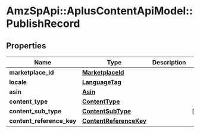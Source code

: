 # AmzSpApi::AplusContentApiModel::PublishRecord

## Properties
Name | Type | Description | Notes
------------ | ------------- | ------------- | -------------
**marketplace_id** | [**MarketplaceId**](MarketplaceId.md) |  | 
**locale** | [**LanguageTag**](LanguageTag.md) |  | 
**asin** | [**Asin**](Asin.md) |  | 
**content_type** | [**ContentType**](ContentType.md) |  | 
**content_sub_type** | [**ContentSubType**](ContentSubType.md) |  | [optional] 
**content_reference_key** | [**ContentReferenceKey**](ContentReferenceKey.md) |  | 


